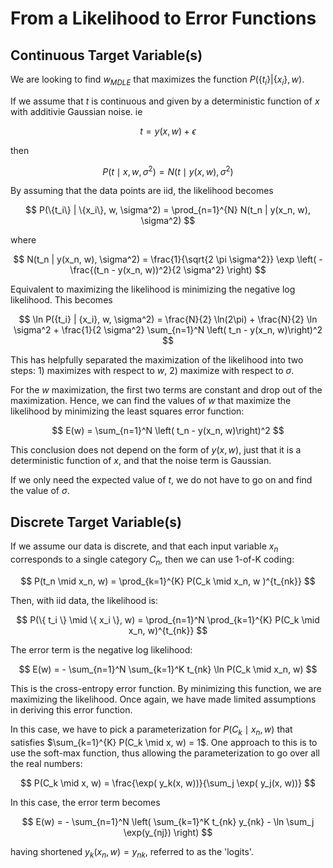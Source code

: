 # From a Likelihood to Error Functions

## Continuous Target Variable(s)

We are looking to find $w_{MDLE}$ that maximizes the function $P( \{ t_i \} | \{x_i \}, w )$.

If we assume that $t$ is continuous and given by a deterministic function of $x$ with additivie Gaussian noise. ie

$$
t = y(x, w) + \epsilon
$$

then

$$
P(t \mid x, w, \sigma^2) = N(t \mid y(x, w), \sigma^2)
$$

By assuming that the data points are iid, the likelihood becomes

$$
P(\{t_i\} | \{x_i\}, w, \sigma^2) = \prod_{n=1}^{N} N(t_n | y(x_n, w), \sigma^2)
$$

where

$$
N(t_n | y(x_n, w), \sigma^2) = \frac{1}{\sqrt{2 \pi \sigma^2}} \exp \left( - \frac{(t_n - y(x_n, w))^2}{2 \sigma^2} \right)
$$

Equivalent to maximizing the likelihood is minimizing the negative log likelihood. This becomes

$$
\ln P({t_i} | {x_i}, w, \sigma^2) = \frac{N}{2} \ln(2\pi) + \frac{N}{2} \ln \sigma^2 + \frac{1}{2 \sigma^2} \sum_{n=1}^N \left( t_n - y(x_n, w)\right)^2
$$

This has helpfully separated the maximization of the likelihood into two steps: 1) maximizes with respect to $w$, 2) maximize with respect to $\sigma$.

For the $w$ maximization, the first two terms are constant and drop out of the maximization. Hence, we can find the values of $w$ that maximize the likelihood by minimizing the least squares error function:

$$
E(w) = \sum_{n=1}^N \left( t_n - y(x_n, w)\right)^2
$$

This conclusion does not depend on the form of $y(x, w)$, just that it is a deterministic function of $x$, and that the noise term is Gaussian.

If we only need the expected value of $t$, we do not have to go on and find the value of $\sigma$.

## Discrete Target Variable(s)

If we assume our data is discrete, and that each input variable $x_n$ corresponds to a single category $C_n$, then we can use 1-of-K coding:

$$
P(t_n \mid x_n, w) = \prod_{k=1}^{K} P(C_k \mid x_n, w )^{t_{nk}}
$$

Then, with iid data, the likelihood is:

$$
P(\{ t_i \} \mid \{ x_i \}, w) = \prod_{n=1}^N \prod_{k=1}^{K} P(C_k \mid x_n, w)^{t_{nk}}
$$

The error term is the negative log likelihood:

$$
E(w) = - \sum_{n=1}^N \sum_{k=1}^K t_{nk} \ln P(C_k \mid x_n, w)
$$

This is the cross-entropy error function. By minimizing this function, we are maximizing the likelihood. Once again, we have made limited assumptions in deriving this error function.

In this case, we have to pick a parameterization for $P(C_k \mid x_n, w)$ that satisfies $\sum_{k=1}^{K} P(C_k \mid x, w) = 1$. One approach to this is to use the soft-max function, thus allowing the parameterization to go over all the real numbers:

$$
P(C_k \mid x, w) = \frac{\exp( y_k(x, w))}{\sum_j \exp( y_j(x, w))}
$$

In this case, the error term becomes

$$
E(w) = - \sum_{n=1}^N \left( \sum_{k=1}^K t_{nk} y_{nk} - \ln \sum_j \exp(y_{nj}) \right)
$$

having shortened $y_k(x_n, w) = y_{nk}$, referred to as the 'logits'.
